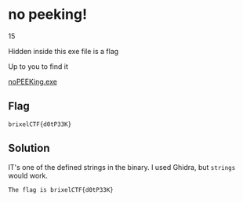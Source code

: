 #  no peeking!
15

Hidden inside this exe file is a flag

Up to you to find it

[noPEEKing.exe](noPEEKing.exe)


## Flag
```
brixelCTF{d0tP33K}
```

## Solution

IT's one of the defined strings in the binary. I used Ghidra, but ```strings``` would work.
```
The flag is brixelCTF{d0tP33K}
```